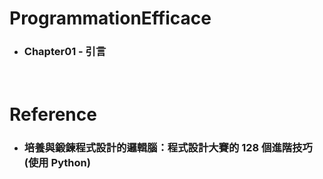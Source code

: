 ProgrammationEfficace
=====
* ### Chapter01 - 引言
<br />

Reference
=====
* ### 培養與鍛鍊程式設計的邏輯腦：程式設計大賽的 128 個進階技巧 (使用 Python)
